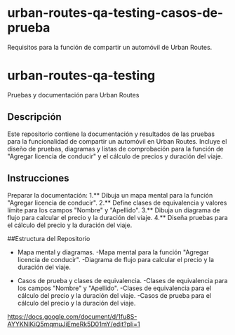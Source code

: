 # urban-routes-qa-testing-casos-de-prueba
Requisitos para la función de compartir un automóvil de Urban Routes.
# urban-routes-qa-testing

Pruebas y documentación para Urban Routes 
## Descripción

Este repositorio contiene la documentación y resultados de las pruebas para la funcionalidad de compartir un automóvil en Urban Routes. Incluye el diseño de pruebas, diagramas y listas de comprobación para la función de "Agregar licencia de conducir" y el cálculo de precios y duración del viaje.
## Instrucciones

Preparar la documentación:
        1.** Dibuja un mapa mental para la función "Agregar licencia de conducir".
        2.** Define clases de equivalencia y valores límite para los campos "Nombre" y "Apellido".
        3.** Dibuja un diagrama de flujo para calcular el precio y la duración del viaje.
        4.** Diseña pruebas para el cálculo del precio y la duración del viaje.

##Estructura del Repositorio

  - Mapa mental y diagramas.
        -Mapa mental para la función "Agregar licencia de conducir".
        -Diagrama de flujo para calcular el precio y la duración del viaje.

  - Casos de prueba y clases de equivalencia.
        -Clases de equivalencia para los campos "Nombre" y "Apellido".
        -Clases de equivalencia para el cálculo del precio y la duración del viaje.
        -Casos de prueba para el cálculo del precio y la duración del viaje.

https://docs.google.com/document/d/1fu8S-AYYKNIKiQ5mqmuJiEmeRk5D01mY/edit?pli=1
